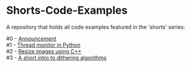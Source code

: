 # Shorts-Code-Examples
A repository that holds all code examples featured in the 'shorts' series:

#0 - [Announcement](https://nerdhut.de/2021/08/23/introducing-nerdhut-shorts/)<br/>
#1 - [Thread monitor in Python](https://nerdhut.de/2021/08/25/python-thread-monitor/)<br/>
#2 - [Resize images using C++](https://nerdhut.de/?p=11940)<br/>
#3 - [A short intro to dithering algorithms](https://nerdhut.de/?p=12214)<br/>
